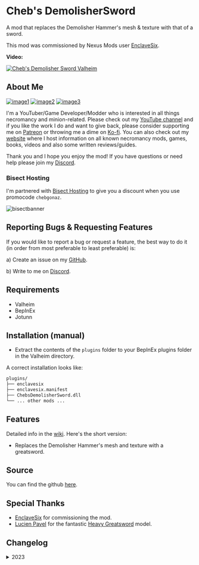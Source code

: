 # Cheb's DemolisherSword

A mod that replaces the Demolisher Hammer's mesh & texture with that of a sword.

This mod was commissioned by Nexus Mods user [EnclaveSix](https://forums.nexusmods.com/index.php?/user/78133863-enclavesix/).

**Video:**

[![Cheb's Demolisher Sword Valheim](https://img.youtube.com/vi/3064zs8q_kA/0.jpg)](https://youtu.be/3064zs8q_kA "Cheb's Demolisher Sword Valheim")

## About Me

[![image1](https://imgur.com/Fahi6sP.png)](https://chebgonaz.pythonanywhere.com)
[![image2](https://imgur.com/X18OyQs.png)](https://ko-fi.com/chebgonaz)
[![image3](https://imgur.com/4e64jQ8.png)](https://www.patreon.com/chebgonaz?fan_landing=true)

I'm a YouTuber/Game Developer/Modder who is interested in all things necromancy and minion-related. Please check out my [YouTube channel](https://www.youtube.com/channel/UCPlZ1XnekiJxKymXbXyvkCg) and if you like the work I do and want to give back, please consider supporting me on [Patreon](https://www.patreon.com/chebgonaz?fan_landing=true) or throwing me a dime on [Ko-fi](https://ko-fi.com/chebgonaz). You can also check out my [website](https://chebgonaz.pythonanywhere.com) where I host information on all known necromancy mods, games, books, videos and also some written reviews/guides.

Thank you and I hope you enjoy the mod! If you have questions or need help please join my [Discord](https://discord.com/invite/EB96ASQ).

### Bisect Hosting

I'm partnered with [Bisect Hosting](https://bisecthosting.com/chebgonaz) to give you a discount when you use promocode `chebgonaz`.

![bisectbanner](https://www.bisecthosting.com/partners/custom-banners/b2629ae1-293a-4094-9d2d-002d14529a82.webp)

## Reporting Bugs & Requesting Features

If you would like to report a bug or request a feature, the best way to do it (in order from most preferable to least preferable) is:

a) Create an issue on my [GitHub](https://github.com/jpw1991/chebs-demolisher-sword).

b) Write to me on [Discord](https://discord.com/invite/EB96ASQ).

## Requirements

- Valheim
- BepInEx
- Jotunn

## Installation (manual)

- Extract the contents of the `plugins` folder to your BepInEx plugins folder in the Valheim directory.

A correct installation looks like:

```sh
plugins/
├── enclavesix
├── enclavesix.manifest
├── ChebsDemolisherSword.dll
└── ... other mods ...
```

## Features

Detailed info in the [wiki](https://github.com/jpw1991/chebs-demolisher-sword/wiki). Here's the short version:

- Replaces the Demolisher Hammer's mesh and texture with a greatsword.

## Source

You can find the github [here](https://github.com/jpw1991/chebs-demolisher-sword).

## Special Thanks

- [EnclaveSix](https://forums.nexusmods.com/index.php?/user/78133863-enclavesix/) for commissioning the mod.
- [Lucien Pavel](https://opengameart.org/users/lucian-pavel) for the fantastic [Heavy Greatsword](https://opengameart.org/content/heavy-greatsword) model.

## Changelog

<details>
<summary>2023</summary>

 Date | Version | Notes 
--- | --- | ---
02/08/2023 | 1.0.0 | Release

</details>

